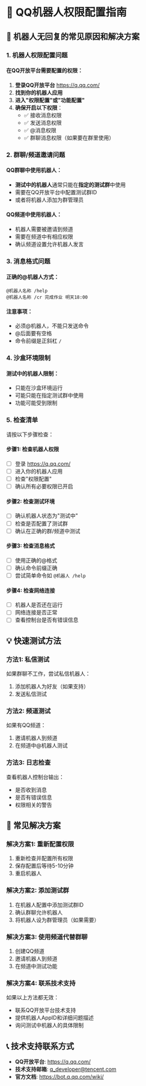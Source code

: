 # 🤖 QQ机器人权限配置指南

## 🚨 机器人无回复的常见原因和解决方案

### 1. 机器人权限配置问题

#### 在QQ开放平台需要配置的权限：
1. **登录QQ开放平台** https://q.qq.com/
2. **找到你的机器人应用**
3. **进入"权限配置"或"功能配置"**
4. **确保开启以下权限**：
   - ✅ 接收消息权限
   - ✅ 发送消息权限  
   - ✅ @消息权限
   - ✅ 群聊消息权限（如果要在群里使用）

### 2. 群聊/频道邀请问题

#### QQ群聊中使用机器人：
- **测试中的机器人**通常只能在**指定的测试群**中使用
- 需要在QQ开放平台中配置测试群ID
- 或者将机器人添加为群管理员

#### QQ频道中使用机器人：
- 机器人需要被邀请到频道
- 需要在频道中有相应权限
- 确认频道设置允许机器人发言

### 3. 消息格式问题

#### 正确的@机器人方式：
```
@机器人名称 /help
@机器人名称 /cr 完成作业 明天18:00
```

#### 注意事项：
- 必须@机器人，不能只发送命令
- @后面要有空格
- 命令前缀是正斜杠 `/`

### 4. 沙盒环境限制

#### 测试中的机器人限制：
- 只能在沙盒环境运行
- 可能只能在指定测试群中使用
- 功能可能受到限制

### 5. 检查清单

请按以下步骤检查：

#### 步骤1: 检查机器人权限
- [ ] 登录 https://q.qq.com/
- [ ] 进入你的机器人应用
- [ ] 检查"权限配置"
- [ ] 确认所有必要权限已开启

#### 步骤2: 检查测试环境
- [ ] 确认机器人状态为"测试中"
- [ ] 检查是否配置了测试群
- [ ] 确认在正确的群/频道中测试

#### 步骤3: 检查消息格式
- [ ] 使用正确的@格式
- [ ] 确认命令前缀正确
- [ ] 尝试简单命令如 `@机器人 /help`

#### 步骤4: 检查网络连接
- [ ] 机器人是否还在运行
- [ ] 网络连接是否正常
- [ ] 查看控制台是否有错误信息

## 💡 快速测试方法

### 方法1: 私信测试
如果群聊不工作，尝试私信机器人：
1. 添加机器人为好友（如果支持）
2. 发送私信测试

### 方法2: 频道测试
如果有QQ频道：
1. 邀请机器人到频道
2. 在频道中@机器人测试

### 方法3: 日志检查
查看机器人控制台输出：
- 是否收到消息
- 是否有错误信息
- 权限相关的警告

## 🔧 常见解决方案

### 解决方案1: 重新配置权限
1. 重新检查并配置所有权限
2. 保存配置后等待5-10分钟
3. 重启机器人

### 解决方案2: 添加测试群
1. 在机器人配置中添加测试群ID
2. 确认群聊允许机器人
3. 将机器人设为群管理员（如果需要）

### 解决方案3: 使用频道代替群聊
1. 创建QQ频道
2. 邀请机器人到频道
3. 在频道中测试功能

### 解决方案4: 联系技术支持
如果以上方法都无效：
- 联系QQ开放平台技术支持
- 提供机器人AppID和详细问题描述
- 询问测试中机器人的具体限制

## 📞 技术支持联系方式
- **QQ开放平台**: https://q.qq.com/
- **技术支持邮箱**: q_developer@tencent.com
- **官方文档**: https://bot.q.qq.com/wiki/

